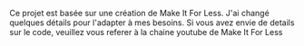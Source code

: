 Ce projet est basée sur une création de Make It For Less. 
J'ai changé quelques détails pour l'adapter à mes besoins.
Si vous avez envie de details sur le code, veuillez vous referer à la chaine youtube de Make It For Less
